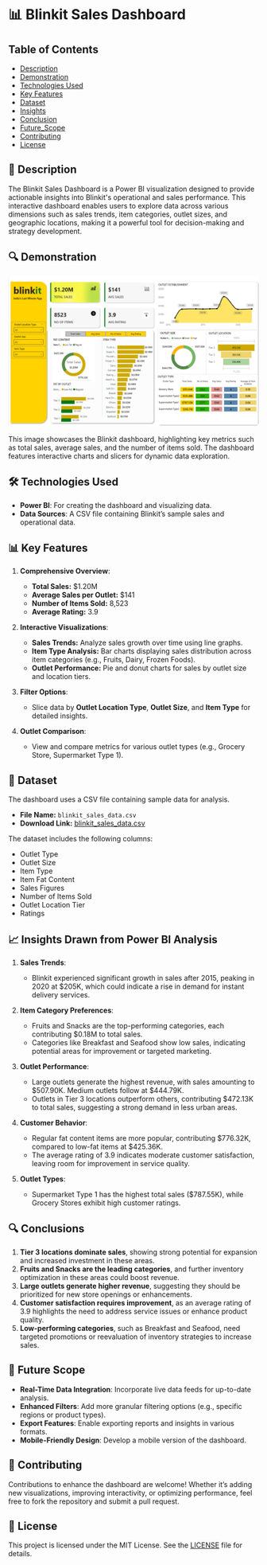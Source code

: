 # 📊 Blinkit Sales Dashboard

## Table of Contents
- [Description](#-description)
- [Demonstration](#-Demonstration)
- [Technologies Used](#-technologies-used)
- [Key Features](#-key-features)
- [Dataset](#-dataset)
- [Insights](#-insights-drawn-from-power-bi-analysis)
- [Conclusion](#-conclusions)
- [Future_Scope](#-future-scope)
- [Contributing](#-contributing)
- [License](#-license)

## 📝 Description

The Blinkit Sales Dashboard is a Power BI visualization designed to provide actionable insights into Blinkit's operational and sales performance. This interactive dashboard enables users to explore data across various dimensions such as sales trends, item categories, outlet sizes, and geographic locations, making it a powerful tool for decision-making and strategy development.

## 🔍 Demonstration

![Blinkit Sales Dashboard](./powerbi.png)

This image showcases the Blinkit dashboard, highlighting key metrics such as total sales, average sales, and the number of items sold. The dashboard features interactive charts and slicers for dynamic data exploration.

## 🛠️ Technologies Used

- **Power BI**: For creating the dashboard and visualizing data.
- **Data Sources**: A CSV file containing Blinkit’s sample sales and operational data.

## 📊 Key Features

1. **Comprehensive Overview**:
   - **Total Sales:** $1.20M
   - **Average Sales per Outlet:** $141
   - **Number of Items Sold:** 8,523
   - **Average Rating:** 3.9

2. **Interactive Visualizations**:
   - **Sales Trends:** Analyze sales growth over time using line graphs.
   - **Item Type Analysis:** Bar charts displaying sales distribution across item categories (e.g., Fruits, Dairy, Frozen Foods).
   - **Outlet Performance:** Pie and donut charts for sales by outlet size and location tiers.

3. **Filter Options**:
   - Slice data by **Outlet Location Type**, **Outlet Size**, and **Item Type** for detailed insights.

4. **Outlet Comparison**:
   - View and compare metrics for various outlet types (e.g., Grocery Store, Supermarket Type 1).

## 📂 Dataset

The dashboard uses a CSV file containing sample data for analysis. 

- **File Name:** `blinkit_sales_data.csv`
- **Download Link:** [blinkit_sales_data.csv](./BlinkIT-Grocery-Data.csv)

The dataset includes the following columns:
- Outlet Type
- Outlet Size
- Item Type
- Item Fat Content
- Sales Figures
- Number of Items Sold
- Outlet Location Tier
- Ratings

## 📈 Insights Drawn from Power BI Analysis

1. **Sales Trends**:
   - Blinkit experienced significant growth in sales after 2015, peaking in 2020 at $205K, which could indicate a rise in demand for instant delivery services.
   
2. **Item Category Preferences**:
   - Fruits and Snacks are the top-performing categories, each contributing $0.18M to total sales.
   - Categories like Breakfast and Seafood show low sales, indicating potential areas for improvement or targeted marketing.

3. **Outlet Performance**:
   - Large outlets generate the highest revenue, with sales amounting to $507.90K. Medium outlets follow at $444.79K.
   - Outlets in Tier 3 locations outperform others, contributing $472.13K to total sales, suggesting a strong demand in less urban areas.

4. **Customer Behavior**:
   - Regular fat content items are more popular, contributing $776.32K, compared to low-fat items at $425.36K.
   - The average rating of 3.9 indicates moderate customer satisfaction, leaving room for improvement in service quality.

5. **Outlet Types**:
   - Supermarket Type 1 has the highest total sales ($787.55K), while Grocery Stores exhibit high customer ratings.

## 🔍 Conclusions

1. **Tier 3 locations dominate sales**, showing strong potential for expansion and increased investment in these areas.
2. **Fruits and Snacks are the leading categories**, and further inventory optimization in these areas could boost revenue.
3. **Large outlets generate higher revenue**, suggesting they should be prioritized for new store openings or enhancements.
4. **Customer satisfaction requires improvement**, as an average rating of 3.9 highlights the need to address service issues or enhance product quality.
5. **Low-performing categories**, such as Breakfast and Seafood, need targeted promotions or reevaluation of inventory strategies to increase sales.

## 🚀 Future Scope

- **Real-Time Data Integration**: Incorporate live data feeds for up-to-date analysis.
- **Enhanced Filters**: Add more granular filtering options (e.g., specific regions or product types).
- **Export Features**: Enable exporting reports and insights in various formats.
- **Mobile-Friendly Design**: Develop a mobile version of the dashboard.

## 🤝 Contributing

Contributions to enhance the dashboard are welcome! Whether it’s adding new visualizations, improving interactivity, or optimizing performance, feel free to fork the repository and submit a pull request.

## 📄 License

This project is licensed under the MIT License. See the [LICENSE](LICENSE) file for details.
